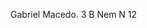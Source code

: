 Gabriel Macedo.
3 B Nem
N 12

<!---
TGMFDS/TGMFDS is a ✨ special ✨ repository because its `README.md` (this file) appears on your GitHub profile.
You can click the Preview link to take a look at your changes.
--->
